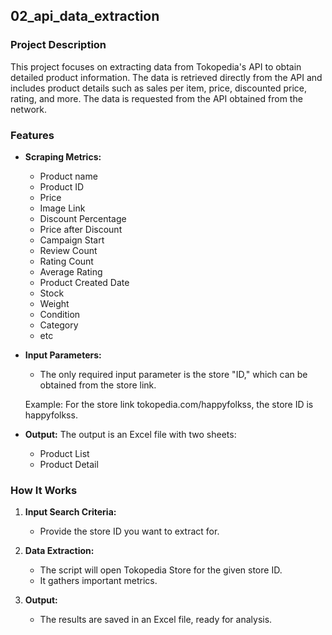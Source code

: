 ## 02_api_data_extraction

### Project Description

This project focuses on extracting data from Tokopedia's API to obtain detailed product information. The data is retrieved directly from the API and includes product details such as sales per item, price, discounted price, rating, and more. The data is requested from the API obtained from the network.

### Features

- **Scraping Metrics:**
  - Product name
  - Product ID
  - Price
  - Image Link
  - Discount Percentage
  - Price after Discount
  - Campaign Start
  - Review Count
  - Rating Count
  - Average Rating
  - Product Created Date
  - Stock
  - Weight 
  - Condition
  - Category
  - etc

- **Input Parameters:**
  - The only required input parameter is the store "ID," which can be obtained from the store link.

  Example:
  For the store link tokopedia.com/happyfolkss, the store ID is happyfolkss.

- **Output:**
  The output is an Excel file with two sheets:
  - Product List
  - Product Detail

### How It Works

1. **Input Search Criteria:**
   - Provide the store ID you want to extract for.

2. **Data Extraction:**
   - The script will open Tokopedia Store for the given store ID.
   - It gathers important metrics.

3. **Output:**
   - The results are saved in an Excel file, ready for analysis.
